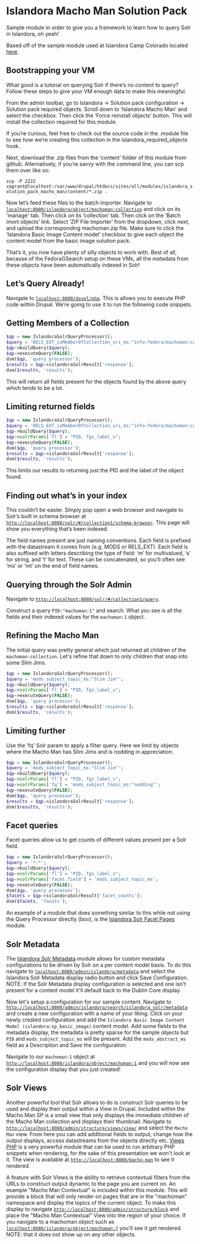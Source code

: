 # Islandora Macho Man Solution Pack

Sample module in order to give you a framework to learn how to query Solr in Islandora, oh yeah!

Based off of the sample module used at Islandora Camp Colorado located [here](https://github.com/daniel-dgi/islandora_solution_pack_meme).

Bootstrapping your VM
---------------------
What good is a tutorial on querying Solr if there’s no content to query?  Follow these steps to give your VM enough data to make this meaningful.

From the admin toolbar, go to Islandora -> Solution pack configuration -> Solution pack required objects.  Scroll down to ‘Islandora Macho Man’ and select the checkbox. Then click the ‘Force reinstall objects’ button.  This will install the collection required for this module.

If you’re curious, feel free to check out the source code in the .module file to see how we’re creating this collection in the islandora_required_objects hook.

Next, download the .zip files from the ‘content’ folder of this module from github. Alternatively, if you’re savvy with the command line, you can scp them over like so:

`scp -P 2222 vagrant@localhost:/var/www/drupal/htdocs/sites/all/modules/islandora_solution_pack_macho_man/content/*.zip .`

Now let’s feed these files to the batch importer.  Navigate to [`localhost:8080/islandora/object/machoman:collection`](localhost:8080/islandora/object/machoman:collection) and click on its 'manage' tab.  Then click on its ‘collection’ tab.  Then click on the ‘Batch imort objects’ link.  Select ‘ZIP File Importer’ from the dropdown, click next, and upload the corresponding machoman.zip file.  Make sure to click the ‘Islandora Basic Image Content model’ checkbox to give each object the content model from the basic image solution pack.

That’s it, you now have plenty of silly objects to work with.  Best of all, because of the FedoraGSearch setup on these VMs, all the metadata from these objects have been automatically indexed in Solr!

Let’s Query Already!
------------
Navigate to [`localhost:8080/devel/php`](localhost:8080/devel/php).  This is allows you to execute PHP code within Drupal. We’re going to use it to run the following code snippets.

Getting Members of a Collection
-------------------------------
```php
$qp = new IslandoraSolrQueryProcessor();
$query = 'RELS_EXT_isMemberOfCollection_uri_ms:"info:fedora/machoman:collection"';
$qp->buildQuery($query);
$qp->executeQuery(FALSE);
dsm($qp, 'query processor');
$results = $qp->islandoraSolrResult['response'];
dsm($results, 'results');
```

This will return all fields present for the objects found by the above query which tends to be a lot.

Limiting returned fields
------------------------
```php
$qp = new IslandoraSolrQueryProcessor();
$query = 'RELS_EXT_isMemberOfCollection_uri_ms:"info:fedora/machoman:collection"';
$qp->buildQuery($query);
$qp->solrParams['fl'] = "PID, fgs_label_s";
$qp->executeQuery(FALSE);
dsm($qp, 'query processor');
$results = $qp->islandoraSolrResult['response'];
dsm($results, 'results');
```

This limits our results to returning just the PID and the label of the object found.

Finding out what’s in your index
--------------------------------
This couldn’t be easier.  Simply pop open a web browser and navigate to Solr’s built in schema browser at [`http://localhost:8080/solr/#/collection1/schema-browser`](http://localhost:8080/solr/#/collection1/schema-browser).  This page will show you everything that’s been indexed.

The field names present are just naming conventions.  Each field is prefixed with the datastream it comes from (e.g. MODS or RELS_EXT).  Each field is also suffixed with letters describing the type of field:  ‘m’ for multivalued, ‘s’ for string, and ‘t’ for text.  These can be concatenated, so you’ll often see ‘ms’ or ‘mt’ on the end of field names.

Querying through the Solr Admin
--------------------------------
Navigate to [`http://localhost:8080/solr/#/collection1/query`](http://localhost:8080/solr/#/collection1/query).

Construct a query `PID:"machoman:1"` and search. What you see is all the fields and their indexed values for the `machoman:1` object.

Refining the Macho Man
---------------------------
The initial query was pretty general which just returned all children of the `machoman:collection`. Let's refine that down to only children that snap into some Slim Jims.

```php
$qp = new IslandoraSolrQueryProcessor();
$query = 'mods_subject_topic_ms:"Slim Jim"';
$qp->buildQuery($query);
$qp->solrParams['fl'] = "PID, fgs_label_s";
$qp->executeQuery(FALSE);
dsm($qp, 'query processor');
$results = $qp->islandoraSolrResult['response'];
dsm($results, 'results');
```

Limiting further
----------------------
Use the 'fq' Solr param to apply a filter query.  Here we limit by objects where the Macho Man has Slim Jims and is nodding in appreciation.

```php
$qp = new IslandoraSolrQueryProcessor();
$query = 'mods_subject_topic_ms:"Slim Jim"';
$qp->buildQuery($query);
$qp->solrParams['fl'] = "PID, fgs_label_s";
$qp->solrParams['fq'] = 'mods_subject_topic_ms:"nodding"';
$qp->executeQuery(FALSE);
dsm($qp, 'query processor');
$results = $qp->islandoraSolrResult['response'];
dsm($results, 'results');
```
Facet queries
----------------------
Facet queries allow us to get counts of different values present per a Solr field.

```php
$qp = new IslandoraSolrQueryProcessor();
$query = '*:*';
$qp->buildQuery($query);
$qp->solrParams['fl'] = "PID, fgs_label_s";
$qp->solrParams['facet.field'] = 'mods_subject_topic_ms';
$qp->executeQuery(FALSE);
dsm($qp, 'query processor');
$facets = $qp->islandoraSolrResult['facet_counts'];
dsm($facets, 'facets');
```
An example of a module that does something similar to this while not using the Query Processor directly (boo), is the [Islandora Solr Facet Pages](https://github.com/Islandora/islandora_solr_facet_pages) module.

Solr Metadata
----------------------
The [Islandora Solr Metadata](https://github.com/Islandora/islandora_solr_metadata) module allows for custom metadata configurations to be driven by Solr on a per content model basis. To do this navigate to [`localhost:8080/admin/islandora/metadata`](localhost:8080/admin/islandora/metadata) and select the Islandora Solr Metadata display radio button and click Save Configuration. NOTE: If the Solr Metadata display configuration is selected and one isn't present for a content model it'll default back to the Dublin Core display.

Now let's setup a configuration for our sample content. Navigate to [`http://localhost:8080/admin/islandora/search/islandora_solr/metadata`](http://localhost:8080/admin/islandora/search/islandora_solr/metadata) and create a new configuration with a name of your liking. Click on your newly created configuration and add the `Islandora Basic Image Content Model (islandora:sp_basic_image)` content model.
Add some fields to the metadata display, the metadata is pretty sparse for the sample objects but `PID` and `mods_subject_topic_ms` will be present. Add the `mods_abstract_ms` field as a Description and Save the configuration.

Navigate to our `machoman:1` object at [`http://localhost:8080/islandora/object/machoman:1`](http://localhost:8080/islandora/object/machoman:1) and you will now see the configuration display that you just created!

Solr Views
----------------------
Another powerful tool that Solr allows to do is construct Solr queries to be used and display their output within a View in Drupal. Included within the Macho Man SP is a small view that only displays the immediate children of the Macho Man collection and displays their thumbnail. Navigate to [`http://localhost:8080/admin/structure/views/view/`](http://localhost:8080/admin/structure/views/view/) and select the `Macho Man` view. From here you can add additional fields to output, change how the output displays, access datastreams from the objects directly etc. [Views PHP](https://www.drupal.org/project/views_php) is a very powerful module that can be used to run arbitrary PHP snippets when rendering, for the sake of this presentation we won't look at it. The view is available at [`http://localhost:8080/macho-man`](http://localhost:8080/macho-man) to see it rendered.

A feature with Solr Views is the ability to retrieve contextual filters from the URLs to construct output dynamic to the page you are current on. An example "Macho Man Contextual" is included within this module. This will provide a block that will only render on pages that are in the "machoman" namespace and display the topics of the current object. To make this display to navigate [`http://localhost:8080/admin/structure/block`](http://localhost:8080/admin/structure/block) and place the "Macho Man Contextual" View into the region of your choice. If you navigate to a machoman object such as [`localhost:8080/islandora/object/machoman:7`](localhost:8080/islandora/object/machoman:7) you'll see it get rendered. NOTE: that it does not show up on any other objects.
